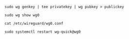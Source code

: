 `sudo wg genkey | tee privatekey | wg pubkey > publickey`

`sudo wg show wg0`

`cat /etc/wireguard/wg0.conf`

`sudo systemctl restart wg-quick@wg0`





